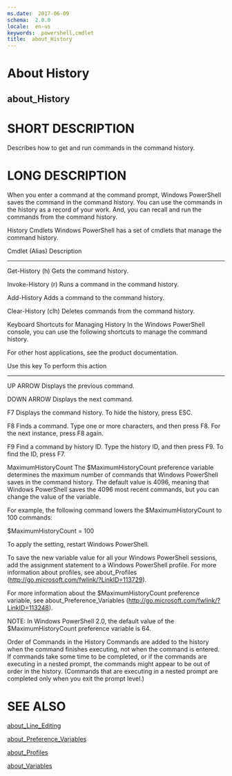 ```yaml
---
ms.date:  2017-06-09
schema:  2.0.0
locale:  en-us
keywords:  powershell,cmdlet
title:  about_History
---
```


# About History
## about_History


# SHORT DESCRIPTION

Describes how to get and run commands in the command history.

# LONG DESCRIPTION

When you enter a command at the command prompt, Windows PowerShell
saves the command in the command history. You can use the commands
in the history as a record of your work. And, you can recall and run the
commands from the command history.

History Cmdlets
Windows PowerShell has a set of cmdlets that manage the command history.

Cmdlet (Alias)       Description
-------------------  ------------------------------------------
Get-History (h)      Gets the command history.

Invoke-History (r)   Runs a command in the command history.

Add-History          Adds a command to the command history.

Clear-History (clh)  Deletes commands from the command history.

Keyboard Shortcuts for Managing History
In the Windows PowerShell console, you can use the following shortcuts
to manage the command history.

For other host applications, see the product documentation.

Use this key      To perform this action
-------------     ----------------------------------------------
UP ARROW          Displays the previous command.

DOWN ARROW        Displays the next command.

F7                Displays the command history.
To hide the history, press ESC.

F8                Finds a command. Type one or more characters,
and then press F8. For the next instance,
press F8 again.

F9                Find a command by history ID. Type the history
ID, and then press F9. To find the ID, press F7.

MaximumHistoryCount
The $MaximumHistoryCount preference variable determines the maximum
number of commands that Windows PowerShell saves in the command history.
The default value is 4096, meaning that Windows PowerShell saves the 4096
most recent commands, but you can change the value of the variable.

For example, the following command lowers the $MaximumHistoryCount to
100 commands:

$MaximumHistoryCount = 100

To apply the setting, restart Windows PowerShell.

To save the new variable value for all your Windows PowerShell
sessions, add the assignment statement to a Windows PowerShell profile.
For more information about profiles, see about_Profiles
(http://go.microsoft.com/fwlink/?LinkID=113729).

For more information about the $MaximumHistoryCount preference
variable, see about_Preference_Variables
(http://go.microsoft.com/fwlink/?LinkID=113248).

NOTE: In Windows PowerShell 2.0, the default value of the $MaximumHistoryCount
preference variable is 64.

Order of Commands in the History
Commands are added to the history when the command finishes executing,
not when the command is entered. If commands take some time to be
completed, or if the commands are executing in a nested prompt, the
commands might appear to be out of order in the history. (Commands
that are executing in a nested prompt are completed only when you exit
the prompt level.)

# SEE ALSO

[about_Line_Editing](about_Line_Editing.md)

[about_Preference_Variables](about_Preference_Variables.md)

[about_Profiles](about_Profiles.md)

[about_Variables](about_Variables.md)


